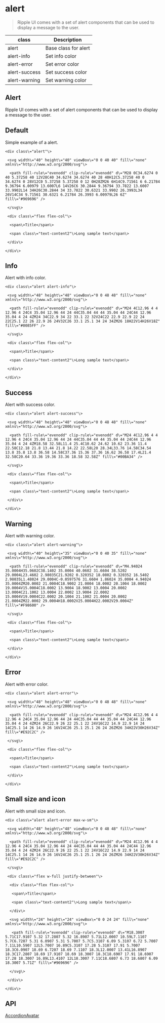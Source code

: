 # alert

> Ripple UI comes with a set of alert components that can be used to display a message to the user.

| class         | Description          |
| ------------- | -------------------- |
| alert         | Base class for alert |
| alert-info    | Set info color       |
| alert-error   | Set error color      |
| alert-success | Set success color    |
| alert-warning | Set warning color    |

## Alert

Ripple UI comes with a set of alert components that can be used to display a message to the user.

## [​](#default)Default

Simple example of a alert.

    <div class\="alert"\>

     <svg width\="40" height\="40" viewBox\="0 0 40 40" fill\="none" xmlns\="http://www.w3.org/2000/svg"\>

      <path fill-rule\="evenodd" clip-rule\="evenodd" d\="M28 0C34.6274 0 40 5.37258 40 12V28C40 34.6274 34.6274 40 28 40H12C5.37258 40 0 34.6274 0 28V12C0 5.37258 5.37258 0 12 0H28ZM26 6H14C9.71561 6 6.21784 9.36794 6.00979 13.6007L6 14V26C6 30.2844 9.36794 33.7822 13.6007 33.9902L14 34H26C30.2844 34 33.7822 30.6321 33.9902 26.3993L34 26V14C34 9.71561 30.6321 6.21784 26.3993 6.00979L26 6Z" fill\="#969696" />

     </svg\>

     <div class\="flex flex-col"\>

      <span\>Title</span\>

      <span class\="text-content2"\>Long sample text</span\>

     </div\>

    </div\>

## [​](#info)Info

Alert with info color.

    <div class\="alert alert-info"\>

     <svg width\="48" height\="48" viewBox\="0 0 48 48" fill\="none" xmlns\="http://www.w3.org/2000/svg"\>

      <path fill-rule\="evenodd" clip-rule\="evenodd" d\="M24 4C12.96 4 4 12.96 4 24C4 35.04 12.96 44 24 44C35.04 44 44 35.04 44 24C44 12.96 35.04 4 24 4ZM24 34C22.9 34 22 33.1 22 32V24C22 22.9 22.9 22 24 22C25.1 22 26 22.9 26 24V32C26 33.1 25.1 34 24 34ZM26 18H22V14H26V18Z" fill\="#0085FF" />

     </svg\>

     <div class\="flex flex-col"\>

      <span\>Title</span\>

      <span class\="text-content2"\>Long sample text</span\>

     </div\>

    </div\>

## [​](#success)Success

Alert with success color.

    <div class\="alert alert-success"\>

     <svg width\="48" height\="48" viewBox\="0 0 48 48" fill\="none" xmlns\="http://www.w3.org/2000/svg"\>

      <path fill-rule\="evenodd" clip-rule\="evenodd" d\="M24 4C12.96 4 4 12.96 4 24C4 35.04 12.96 44 24 44C35.04 44 44 35.04 44 24C44 12.96 35.04 4 24 4ZM18.58 32.58L11.4 25.4C10.62 24.62 10.62 23.36 11.4 22.58C12.18 21.8 13.44 21.8 14.22 22.58L20 28.34L33.76 14.58C34.54 13.8 35.8 13.8 36.58 14.58C37.36 15.36 37.36 16.62 36.58 17.4L21.4 32.58C20.64 33.36 19.36 33.36 18.58 32.58Z" fill\="#00BA34" />

     </svg\>

     <div class\="flex flex-col"\>

      <span\>Title</span\>

      <span class\="text-content2"\>Long sample text</span\>

     </div\>

    </div\>

## [​](#warning)Warning

Alert with warning color.

    <div class\="alert alert-warning"\>

     <svg width\="40" height\="35" viewBox\="0 0 40 35" fill\="none" xmlns\="http://www.w3.org/2000/svg"\>

      <path fill-rule\="evenodd" clip-rule\="evenodd" d\="M4.94024 35.0004H35.0602C38.1402 35.0004 40.0602 31.6604 38.5202 29.0004L23.4602 2.98035C21.9202 0.320352 18.0802 0.320352 16.5402 2.98035L1.48024 29.0004C-0.0597576 31.6604 1.86024 35.0004 4.94024 35.0004ZM20.0002 21.0004C18.9002 21.0004 18.0002 20.1004 18.0002 19.0004V15.0004C18.0002 13.9004 18.9002 13.0004 20.0002 13.0004C21.1002 13.0004 22.0002 13.9004 22.0002 15.0004V19.0004C22.0002 20.1004 21.1002 21.0004 20.0002 21.0004ZM22.0002 29.0004H18.0002V25.0004H22.0002V29.0004Z" fill\="#F98600" />

     </svg\>

     <div class\="flex flex-col"\>

      <span\>Title</span\>

      <span class\="text-content2"\>Long sample text</span\>

     </div\>

    </div\>

## [​](#error)Error

Alert with error color.

    <div class\="alert alert-error"\>

     <svg width\="48" height\="48" viewBox\="0 0 48 48" fill\="none" xmlns\="http://www.w3.org/2000/svg"\>

      <path fill-rule\="evenodd" clip-rule\="evenodd" d\="M24 4C12.96 4 4 12.96 4 24C4 35.04 12.96 44 24 44C35.04 44 44 35.04 44 24C44 12.96 35.04 4 24 4ZM24 26C22.9 26 22 25.1 22 24V16C22 14.9 22.9 14 24 14C25.1 14 26 14.9 26 16V24C26 25.1 25.1 26 24 26ZM26 34H22V30H26V34Z" fill\="#E92C2C" />

     </svg\>

     <div class\="flex flex-col"\>

      <span\>Title</span\>

      <span class\="text-content2"\>Long sample text</span\>

     </div\>

    </div\>

## [​](#small-size-and-icon)Small size and icon

Alert with small size and icon.

    <div class\="alert alert-error max-w-sm"\>

     <svg width\="48" height\="48" viewBox\="0 0 48 48" fill\="none" xmlns\="http://www.w3.org/2000/svg"\>

      <path fill-rule\="evenodd" clip-rule\="evenodd" d\="M24 4C12.96 4 4 12.96 4 24C4 35.04 12.96 44 24 44C35.04 44 44 35.04 44 24C44 12.96 35.04 4 24 4ZM24 26C22.9 26 22 25.1 22 24V16C22 14.9 22.9 14 24 14C25.1 14 26 14.9 26 16V24C26 25.1 25.1 26 24 26ZM26 34H22V30H26V34Z" fill\="#E92C2C" />

     </svg\>

     <div class\="flex w-full justify-between"\>

      <div class\="flex flex-col"\>

       <span\>Title</span\>

       <span class\="text-content2"\>Long sample text</span\>

      </div\>

      <svg width\="24" height\="24" viewBox\="0 0 24 24" fill\="none" xmlns\="http://www.w3.org/2000/svg"\>

       <path fill-rule\="evenodd" clip-rule\="evenodd" d\="M18.3007 5.71C17.9107 5.32 17.2807 5.32 16.8907 5.71L12.0007 10.59L7.1107 5.7C6.7207 5.31 6.0907 5.31 5.7007 5.7C5.3107 6.09 5.3107 6.72 5.7007 7.11L10.5907 12L5.7007 16.89C5.3107 17.28 5.3107 17.91 5.7007 18.3C6.0907 18.69 6.7207 18.69 7.1107 18.3L12.0007 13.41L16.8907 18.3C17.2807 18.69 17.9107 18.69 18.3007 18.3C18.6907 17.91 18.6907 17.28 18.3007 16.89L13.4107 12L18.3007 7.11C18.6807 6.73 18.6807 6.09 18.3007 5.71Z" fill\="#969696" />

      </svg\>

     </div\>

    </div\>

## [​](#api)API

[Accordion](/docs/components/accordion)[Avatar](/docs/components/avatar)
